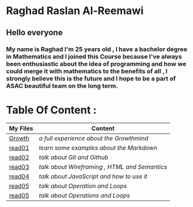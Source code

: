 # **Raghad Raslan Al-Reemawi**

## **Hello everyone**
### **My name is Raghad I'm 25 years old , I have a bachelor degree in Mathematics and I joined this Course because I've always been enthusiastic about the idea of programming and how we could merge it with mathematics to the benefits of all , I strongly believe this is the future and I hope to be a part of ASAC beautiful team on the long term**.

# **Table Of Content** :


| **My Files**      | **Content** |
| ----------- | ----------- |
| [Growth](https://raghad497.github.io/reading-notes/Growth)      | *a full experience about the Growthmind*       |
| [read01](https://raghad497.github.io/reading-notes/read01)   | *learn some examples about the Markdown*        |
| [read02](https://raghad497.github.io/reading-notes/read02)      | *talk about Git and Github* |
| [read03](https://raghad497.github.io/reading-notes/read03)      | *talk about Wireframing , HTML and Semantics* |
| [read04](https://raghad497.github.io/reading-notes/read04)      | *talk about JavaScript and how to use it* |
| [read05](https://raghad497.github.io/reading-notes/read05)      | *talk about Operation and Loops* |
| [read05](https://raghad497.github.io/reading-notes/read05)      | *talk about Operations and Loops* |

